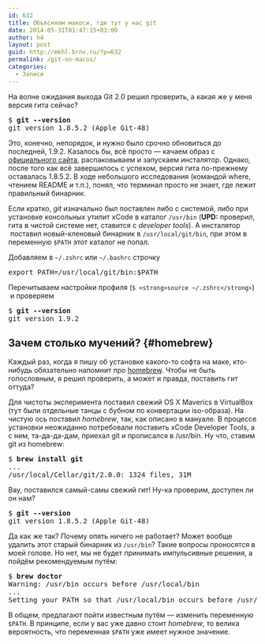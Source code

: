 ```yaml
---
id: 632
title: Объясняем макоси, где тут у нас git
date: 2014-05-31T01:47:15+03:00
author: h4
layout: post
guid: http://mkhl.brnv.ru/?p=632
permalink: /git-on-macos/
categories:
  - Записи
---
```

На волне ожидания выхода Git 2.0 решил проверить, а какая же у меня версия гита сейчас?

<pre>$ <strong>git --version</strong>
git version 1.8.5.2 (Apple Git-48)</pre>

Это, конечно, непорядок, и нужно было срочно обновиться до последней, 1.9.2. Казалось бы, всё просто — качаем образ с [официального сайта](http://git-scm.com), распаковываем и запускаем инсталятор. Однако, после того как всё завершилось с успехом, версия гита по-прежнему оставалась 1.8.5.2. В ходе небольшого исследования (командой where, чтением README и т.п.), понял, что терминал просто не знает, где лежит правильный бинарник.

Если кратко, _git_ изначально был поставлен либо с системой, либо при установке консольных утилит xCode в каталог `/usr/bin` (**UPD:** проверил, гита в чистой системе нет, ставится с _developer tools_). А инсталятор  поставил новый-кленовый бинарник в `/usr/local/git/bin`, при этом в переменную `$PATH` этот каталог не попал.

Добавляем в `~/.zshrc` или `~/.bashrc` строчку

<pre>export PATH=/usr/local/git/bin:$PATH</pre>

Перечитываем настройки профиля (`$ <strong>source ~/.zshrc</strong>`)  и проверяем

<pre>$ <strong>git --version</strong>
git version 1.9.2</pre>

## Зачем столько мучений? {#homebrew}

Каждый раз, когда я пишу об установке какого-то софта на маке, кто-нибудь обязательно напомнит про [homebrew](http://brew.sh/). Чтобы не быть голословным, я решил проверить, а может и правда, поставить гит оттуда?

Для чистоты эксперимента поставил свежий OS X Maverics в VirtualBox (тут были отдельные танцы с бубном по конвертации iso-образа). На чистую ось поставил _homebrew_, так, как описано в мануале. В процессе установки неожиданно потребовали поставить xCode Developer Tools, а с ним, та-да-да-дам, приехал git и прописался в /usr/bin. Ну что, ставим git из homebrew:

<pre>$ <strong>brew install git</strong>
...
/usr/local/Cellar/git/2.0.0: 1324 files, 31M</pre>

Вау, поставился самый-самы свежий гит! Ну-ка проверим, доступен ли он нам?

<pre>$ <strong>git --version</strong>
git version 1.8.5.2 (Apple Git-48)</pre>

Да как же так? Почему опять ничего не работает? Может вообще удалить этот старый бинарник из `/usr/bin`? Такие вопросы проносятся в моей голове. Но нет, мы не будет принимать импульсивные решения, а пойдём рекомендуемым путём:

<pre>$ <strong>brew doctor</strong>
Warning: /usr/bin occurs before /usr/local/bin
...
Setting your PATH so that /usr/local/bin occurs before /usr/bin.</pre>

В общем, предлагают пойти известным путём — изменить переменную `$PATH`. В принципе, если у вас уже давно стоит _homebrew_, то велика вероятность, что переменная `$PATH` уже имеет нужное значение.
